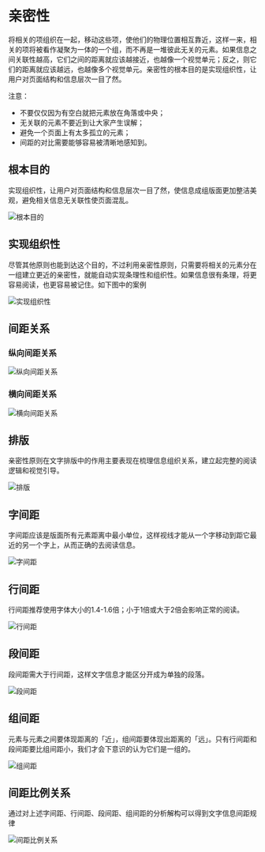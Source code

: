 # 亲密性
将相关的项组织在一起，移动这些项，使他们的物理位置相互靠近，这样一来，相关的项将被看作凝聚为一体的一个组，而不再是一堆彼此无关的元素。如果信息之间关联性越高，它们之间的距离就应该越接近，也越像一个视觉单元；反之，则它们的距离就应该越远，也越像多个视觉单元。亲密性的根本目的是实现组织性，让用户对页面结构和信息层次一目了然。 

注意：

* 不要仅仅因为有空白就把元素放在角落或中央；
* 无关联的元素不要近到让大家产生误解；
* 避免一个页面上有太多孤立的元素；
* 间距的对比需要能够容易被清晰地感知到。

## 根本目的
实现组织性，让用户对页面结构和信息层次一目了然，使信息成组版面更加整洁美观，避免相关信息无关联性使页面混乱。

![根本目的](resource:assets/img/intimacy/1.png)

## 实现组织性
尽管其他原则也能到达这个目的，不过利用亲密性原则，只需要将相关的元素分在一组建立更近的亲密性，就能自动实现条理性和组织性。如果信息很有条理，将更容易阅读，也更容易被记住。如下图中的案例

![实现组织性](resource:assets/img/intimacy/2.png)

## 间距关系

### 纵向间距关系

![纵向间距关系](resource:assets/img/intimacy/3.png)

### 横向间距关系

![横向间距关系](resource:assets/img/intimacy/4.png)

## 排版
亲密性原则在文字排版中的作用主要表现在梳理信息组织关系，建立起完整的阅读逻辑和视觉引导。

![排版](resource:assets/img/intimacy/5.png)

## 字间距
字间距应该是版面所有元素距离中最小单位，这样视线才能从一个字移动到距它最近的另一个字上，从而正确的去阅读信息。

![字间距](resource:assets/img/intimacy/6.png)

## 行间距
行间距推荐使用字体大小的1.4-1.6倍；小于1倍或大于2倍会影响正常的阅读。

![行间距](resource:assets/img/intimacy/7.png)

## 段间距
段间距需大于行间距，这样文字信息才能区分开成为单独的段落。

![段间距](resource:assets/img/intimacy/8.png)

## 组间距
元素与元素之间要体现距离的「近」，组间距要体现出距离的「远」。只有行间距和段间距要比组间距小，我们才会下意识的认为它们是一组的。

![组间距](resource:assets/img/intimacy/9.png)

## 间距比例关系
通过对上述字间距、行间距、段间距、组间距的分析解构可以得到文字信息间距规律

![间距比例关系](resource:assets/img/intimacy/10.png)

<!-- ## 分割方式
除了通过间距控制进行信息关系的划分，还可以通过其他分割形式建立组合关系，常用的分割形式有：线条分割、形状分割与色彩分割等。将这些分割的形式引入设计中，得到的效果比单一的间距控制要好很多。
![图片](分割方式) -->

